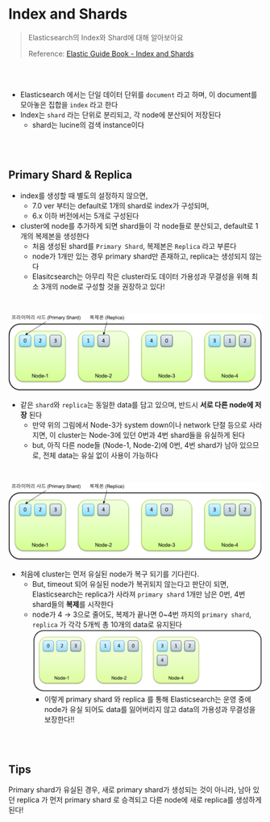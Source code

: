 # Index and Shards

> Elasticsearch의 Index와 Shard에 대해 알아보아요
>
> Reference: [Elastic Guide Book - Index and Shards](https://esbook.kimjmin.net/03-cluster/3.2-index-and-shards)

<br>
<br>

- Elasticsearch 에서는 단일 데이터 단위를 `document` 라고 하며, 이 document를 모아놓은 집합을 `index` 라고 한다
- Index는 `shard` 라는 단위로 분리되고, 각 node에 분산되어 저장된다
    - shard는 lucine의 검색 instance이다

<br>
<br>

## Primary Shard & Replica

- index를 생성할 때 별도의 설정하지 않으면,
    - 7.0 ver 부터는 default로 1개의 shard로 index가 구성되며,
    - 6.x 이하 버전에서는 5개로 구성된다
- cluster에 node를 추가하게 되면 shard들이 각 node들로 분산되고, default로 1개의 복제본을 생성한다
    - 처음 생성된 shard를 `Primary Shard`, 복제본은 `Replica` 라고 부른다
    - node가 1개만 있는 경우 primary shard만 존재하고, replica는 생성되지 않는다
    - Elasitcsearch는 아무리 작은 cluster라도 데이터 가용성과 무결성을 위해 최소 3개의 node로 구성할 것을 권장하고 있다!

<br>

![primary_shard_and_replica](../../images/primary_shard_and_replica.png)

- 같은 `shard`와 `replica`는 동일한 data를 담고 있으며, 반드시 **서로  다른 node에 저장** 된다
    - 만약 위의 그림에서 Node-3가 system down이나 network 단절 등으로 사라지면, 이 cluster는 Node-3에 있던 0번과 4번 shard들을 유실하게 된다
    - but, 아직 다른 node들 (Node-1, Node-2)에 0번, 4번 shard가 남아 있으므로, 전체 data는 유실 없이 사용이 가능하다

<br>

 ![node_went_down](../../images/primary_shard_and_replica.png)

- 처음에 cluster는 먼저 유실된 node가 복구 되기를 기다린다.
    - But, timeout 되어 유실된 node가 복귀되지 않는다고 판단이 되면, Elasticsearch는 replica가 사라져 `primary shard` 1개만 남은 0번, 4번 shard들의 **복제**를 시작한다
    - node가 4 → 3으로 줄어도, 복제가 끝나면 0~4번 까지의 `primary shard`, `replica` 가 각각 5개씩 총 10개의 data로 유지된다
      ![replicated_shard](../../images/replicated_shard.png)
      - 이렇게 primary shard 와 replica 를 통해 Elasticsearch는 운영 중에 node가 유실 되어도 data를 잃어버리지 않고 data의 가용성과 무결성을 보장한다!!

<br>
<br>

## Tips
Primary shard가 유실된 경우, 새로 primary shard가 생성되는 것이 아니라, 남아 있던 replica 가 먼저 primary shard 로 승격되고 다른 node에 새로 replica를 생성하게 된다!
